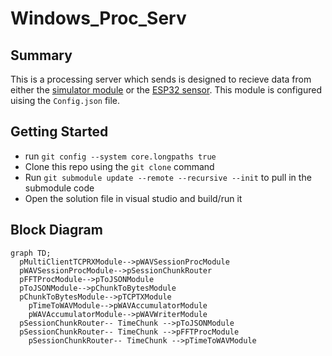 # Windows_Proc_Serv

## Summary

This is a processing server which sends is designed to recieve data from either the [simulator module](https://github.com/Sense-Scape/Windows_Sensor_Sim/tree/main) or the [ESP32 sensor](https://github.com/Sense-Scape/Acoustic_Sensor_ESP32).
This module is configured uising the ```Config.json``` file. 

## Getting Started

- run `git config --system core.longpaths true`
- Clone this repo using the ```git clone``` command
- Run ```git submodule update --remote --recursive --init``` to pull in the submodule code
- Open the solution file in visual studio and build/run it

## Block Diagram

``` mermaid 
graph TD; 
  pMultiClientTCPRXModule-->pWAVSessionProcModule
  pWAVSessionProcModule-->pSessionChunkRouter
  pFFTProcModule-->pToJSONModule
  pToJSONModule-->pChunkToBytesModule
  pChunkToBytesModule-->pTCPTXModule
  	pTimeToWAVModule-->pWAVAccumulatorModule
  	pWAVAccumulatorModule-->pWAVWriterModule
  pSessionChunkRouter-- TimeChunk -->pToJSONModule
  pSessionChunkRouter-- TimeChunk -->pFFTProcModule
  	pSessionChunkRouter-- TimeChunk -->pTimeToWAVModule
```